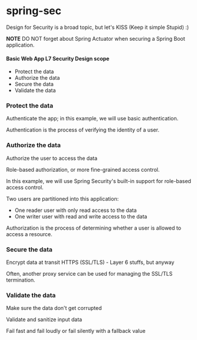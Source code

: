 # spring-sec

Design for Security is a broad topic, but let's KISS (Keep it simple Stupid) :)

**NOTE** DO NOT forget about Spring Actuator when securing a Spring Boot application.

#### Basic Web App L7 Security Design scope

* Protect the data
* Authorize the data
* Secure the data
* Validate the data

### Protect the data

Authenticate the app; in this example, we will use basic authentication.

Authentication is the process of verifying the identity of a user.

### Authorize the data

Authorize the user to access the data

Role-based authorization, or more fine-grained access control.

In this example, we will use Spring Security's built-in support for role-based access control.

Two users are partitioned into this application:

* One reader user with only read access to the data
* One writer user with read and write access to the data

Authorization is the process of determining whether a user is allowed to access a resource.

### Secure the data

Encrypt data at transit HTTPS (SSL/TLS) - Layer 6 stuffs, but anyway

Often, another proxy service can be used for managing the SSL/TLS termination.

### Validate the data

Make sure the data don't get corrupted

Validate and sanitize input data

Fail fast and fail loudly or fail silently with a fallback value